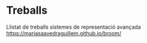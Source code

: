# Treballs
Llistat de treballs sistemes de representació avançada
https://mariasaavedraguillem.github.io/broom/
